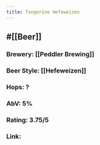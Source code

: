 ```yaml
---
title: Tangerine Hefeweizen
---
```


## #[[Beer]]
### Brewery: [[Peddler Brewing]]

### Beer Style: [[Hefeweizen]]

### Hops: ?

### AbV: 5%

### Rating: 3.75/5

### Link: 
